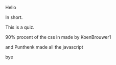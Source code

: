 Hello

In short.

This is a quiz. 

90% procent of the css in made by KoenBrouwer1

and Punthenk made all the javascript

bye
